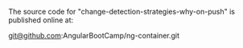 The source code for "change-detection-strategies-why-on-push" is published online at:

git@github.com:AngularBootCamp/ng-container.git
